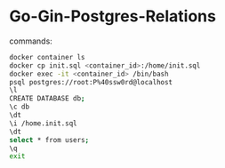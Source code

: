 # Go-Gin-Postgres-Relations
commands:
```sh
docker container ls
docker cp init.sql <container_id>:/home/init.sql
docker exec -it <container_id> /bin/bash
psql postgres://root:P%40ssw0rd@localhost
\l
CREATE DATABASE db;
\c db
\dt
\i /home.init.sql
\dt
select * from users;
\q
exit
```